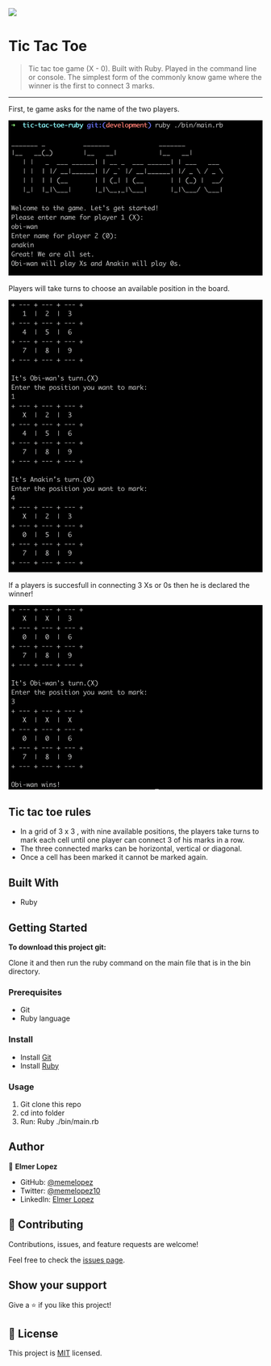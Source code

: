 ![](https://img.shields.io/badge/Microverse-blueviolet)

# Tic Tac Toe 

> Tic tac toe game (X - 0). Built with Ruby. Played in the command line or console. The simplest form of the commonly know game where the winner is the first to connect 3 marks.

---

First, te game asks for the name of the two players.

<img src="./img/intro.png" width="600">

Players will take turns to choose an available position in the board.

<img src="./img/game.png" width="600"> 

If a players is succesfull in connecting 3 Xs or 0s then he is declared the winner! 

<img src="./img/winner.png" width="600">

## Tic tac toe rules

- In a grid of 3 x 3 , with nine available positions, the players take turns to mark each cell until one player can connect 3 of his marks in a row.
- The three connected marks can be horizontal, vertical or diagonal.
- Once a cell has been marked it cannot be marked again. 

## Built With

- Ruby

## Getting Started

**To download this project git:**

 Clone it and then run the ruby command on the main file that is in the bin directory.

### Prerequisites

- Git
- Ruby language

### Install

- Install [Git](https://git-scm.com/book/en/v2/Getting-Started-Installing-Git)
- Install [Ruby](https://www.ruby-lang.org/es/documentation/installation/)

### Usage

1. Git clone this repo
2. cd into folder
3. Run: Ruby ./bin/main.rb

## Author

👤 **Elmer Lopez**

- GitHub: [@memelopez](https://github.com/memelopez/)
- Twitter: [@memelopez10](https://twitter.com/memelopez10)
- LinkedIn: [Elmer Lopez](https://www.linkedin.com/in/elmer-lopez-51b187200/)


## 🤝 Contributing

Contributions, issues, and feature requests are welcome!

Feel free to check the [issues page](../../issues/).

## Show your support

Give a ⭐️ if you like this project!

## 📝 License

This project is [MIT](./MIT.md) licensed.